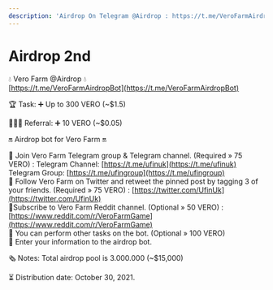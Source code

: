 ```yaml
---
description: 'Airdrop On Telegram @Airdrop : https://t.me/VeroFarmAirdropBot'
---
```


# Airdrop 2nd

💧 Vero Farm @Airdrop 💧  
[https://t.me/VeroFarmAirdropBot](https://t.me/VeroFarmAirdropBot)

🏆 Task: ➕ Up to 300 VERO \(~$1.5\)

👨‍👩‍👧 Referral: ➕ 10 VERO \(~$0.05\)

🔛 Airdrop bot for Vero Farm 🔛

💠 Join Vero Farm Telegram group & Telegram channel. \(Required » 75 VERO\) : Telegram Channel: [https://t.me/ufinuk](https://t.me/ufinuk) Telegram Group: [https://t.me/ufingroup](https://t.me/ufingroup)  
💠 Follow Vero Farm on Twitter and retweet the pinned post by tagging 3 of your friends. \(Required » 75 VERO\) : [https://twitter.com/UfinUk](https://twitter.com/UfinUk)   
💠Subscribe to Vero Farm Reddit channel. \(Optional » 50 VERO\) : [https://www.reddit.com/r/VeroFarmGame](https://www.reddit.com/r/VeroFarmGame)  
💠 You can perform other tasks on the bot. \(Optional » 100 VERO\)   
💠 Enter your information to the airdrop bot.

🗞 Notes: Total airdrop pool is 3.000.000 \(~$15,000\)

⏳ Distribution date: October 30, 2021.

  


